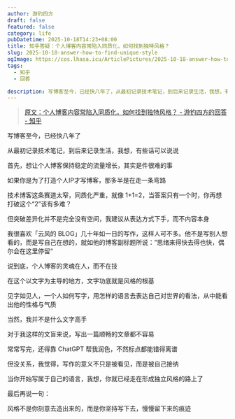 ```yaml
---
author: 游钓四方
draft: false
featured: false
category: life
pubDatetime: 2025-10-18T14:23+08:00
title: 知乎答疑：个人博客内容常陷入同质化，如何找到独特风格？
slug: 2025-10-18-answer-how-to-find-unique-style
ogImage: https://cos.lhasa.icu/ArticlePictures/2025-10-18-answer-how-to-find-unique-style/zhihu.png
tags:
  - 知乎
  - 回答

description: 写博客至今，已经快八年了，从最初记录技术笔记，到后来记录生活，我想，有些话可以说说
---
```


> <a href="https://www.zhihu.com/question/1962140063472285501/answer/1962880004380681990" target="_blank">原文：个人博客内容常陷入同质化，如何找到独特风格？ - 游钓四方的回答 - 知乎</a>

写博客至今，已经快八年了

从最初记录技术笔记，到后来记录生活，我想，有些话可以说说

首先，想让个人博客保持稳定的流量增长，其实是件很难的事

如果你是为了打造个人IP才写博客，那多半是在走一条弯路

技术博客这条赛道太窄，同质化严重，就像 1+1=2，当答案只有一个时，你再想打破这个“2”该有多难？

但突破差异化并不是完全没有空间，我建议从表达方式下手，而不内容本身

我很喜欢「云风的 BLOG」几十年如一日的写作，这样人可不多。他不是写别人想看的，而是写自己在想的，就如他的博客副标题所说：”思绪来得快去得也快，偶尔会在这里停留“

说到底，个人博客的灵魂在人，而不在技

在这个以文字为主导的地方，文字功底就是风格的根基

见字如见人，一个人如何写字，用怎样的语言去表达自己对世界的看法，从中能看出他的性格与气质

当然，我并不是什么文字高手

对于我这样的文盲来说，写出一篇顺畅的文章都不容易

常常写完，还得靠 ChatGPT 帮我润色，不然标点都能错得离谱

但没关系，我觉得，写作的意义不只是被看见，而是被自己接纳

当你开始写属于自己的语言，我想，你就已经走在形成独立风格的路上了

最后再说一句：

风格不是你刻意去造出来的，而是你坚持写下去，慢慢留下来的痕迹
